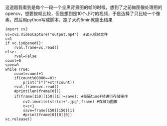 这道题我看到是每个一段一个全黑背景图的帧的时候，想到了之前做图像处理用的opencv，想要按帧比较，但是想到是10个小时的视频，于是选择了只比较一个像素，然后用python写成脚本，跑了大约5min就能出结果
```
import cv2
vc=cv2.VideoCapture("output.mp4")  #读入视频文件
c=1
if vc.isOpened():
    rval,frame=vc.read()
else:
    rval=False
count=0
save=0
while True:
    count=count+1
    if(count%60000==0):
        print("[*]"+str(count))
    rval,frame=vc.read()
    #print(len(frame[0]))
    if(frame[150][150][1]!=save): #每隔timeF帧进行存储操作
        cv2.imwrite(str(c)+'.jpg',frame) #存储为图像
        c=c+1
        save=frame[150][150][1]
        #print(frame[0][0][0])
vc.release()
```
